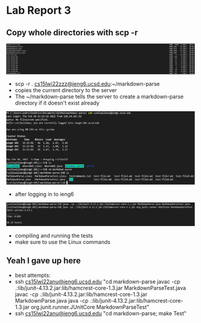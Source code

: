 # Lab Report 3

## Copy whole directories with scp -r
![Image1](./report3-images/image1.png)
* scp -r . cs15lwi22zzz@ieng6.ucsd.edu:~/markdown-parse
* copies the current directory to the server
* The ~/markdown-parse tells the server to create a markdown-parse directory if it doesn't exist already

![Image2](./report3-images/image2.png)
* after logging in to ieng6

![Image3](./report3-images/image3.png)
* compiling and running the tests
* make sure to use the Linux commands

## Yeah I gave up here
* best attempts:
* ssh cs15lwi22anu@ieng6.ucsd.edu "cd markdown-parse javac -cp .:lib/junit-4.13.2.jar:lib/hamcrest-core-1.3.jar MarkdownParseTest.java javac -cp .:lib/junit-4.13.2.jar:lib/hamcrest-core-1.3.jar MarkdownParse.java java -cp .:lib/junit-4.13.2.jar:lib/hamcrest-core-1.3.jar org.junit.runner.JUnitCore MarkdownParseTest"
* ssh cs15lwi22anu@ieng6.ucsd.edu "cd markdown-parse; make Test"